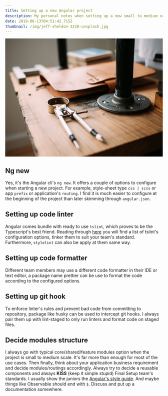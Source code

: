 ```yaml
---
title: Setting up a new Angular project
description: My personal notes when setting up a new small to medium scale Angular project
date: 2019-06-13T04:51:42.715Z
thumbnail: /img/jeff-sheldon-3220-unsplash.jpg
---
```


![Planning](/img/jeff-sheldon-3220-unsplash.jpg 'Planning')

## Ng new

Yes, it's the Angular cli's `ng new`. It offers a couple of options to configure when starting a new project. For example, style-sheet type `css | scss` or app `prefix` or application's `routing`. I find it is much easier to configure at the beginning of the project than later skimming through `angular.json`.

## Setting up code linter

Angular comes bundle with ready to use `tslint`, which proves to be the Typescript's best friend. Reading through [here](https://palantir.github.io/tslint/rules/) you will find a list of tslint's configuration options, tinker them to suit your team's standard.
Furthermore, `stylelint` can also be apply at them same way.

## Setting up code formatter

Different team members may use a different code formatter in their IDE or text editor, a package name prettier can be use to format the code according to the configured options.

## Setting up git hook

To enforce linter's rules and prevent bad code from committing to repository, package like husky can be used to intercept git hooks. I always pair them up with lint-staged to only run linters and format code on staged files.

## Decide modules structure

I always go with typical core/shared/feature modules option when the project is small to medium scale. It's far more than enough for most of the use cases. Then finally, think about your application business requirement and decide modules/routings accordingly. Always try to decide a reusable components and always **KISS** (keep it simple stupid)
Final
Setup team's standards. I usually show the juniors the [Angular's style guide](https://angular.io/guide/styleguide). And maybe things like Observable should end with `$`. Discuss and put up a documentation somewhere.

